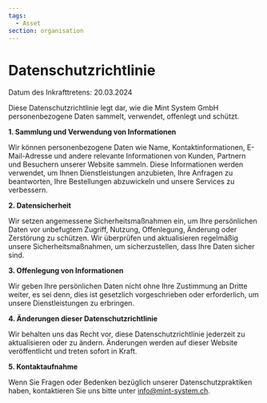 ```yaml
---
tags:
  - Asset
section: organisation
---
```


# Datenschutzrichtlinie

Datum des Inkrafttretens: 20.03.2024

Diese Datenschutzrichtlinie legt dar, wie die Mint System GmbH personenbezogene Daten sammelt, verwendet, offenlegt und schützt.

**1. Sammlung und Verwendung von Informationen**

Wir können personenbezogene Daten wie Name, Kontaktinformationen, E-Mail-Adresse und andere relevante Informationen von Kunden, Partnern und Besuchern unserer Website sammeln. Diese Informationen werden verwendet, um Ihnen Dienstleistungen anzubieten, Ihre Anfragen zu beantworten, Ihre Bestellungen abzuwickeln und unsere Services zu verbessern.

**2. Datensicherheit**

Wir setzen angemessene Sicherheitsmaßnahmen ein, um Ihre persönlichen Daten vor unbefugtem Zugriff, Nutzung, Offenlegung, Änderung oder Zerstörung zu schützen. Wir überprüfen und aktualisieren regelmäßig unsere Sicherheitsmaßnahmen, um sicherzustellen, dass Ihre Daten sicher sind.

**3. Offenlegung von Informationen**

Wir geben Ihre persönlichen Daten nicht ohne Ihre Zustimmung an Dritte weiter, es sei denn, dies ist gesetzlich vorgeschrieben oder erforderlich, um unsere Dienstleistungen zu erbringen.

**4. Änderungen dieser Datenschutzrichtlinie**

Wir behalten uns das Recht vor, diese Datenschutzrichtlinie jederzeit zu aktualisieren oder zu ändern. Änderungen werden auf dieser Website veröffentlicht und treten sofort in Kraft.

**5. Kontaktaufnahme**

Wenn Sie Fragen oder Bedenken bezüglich unserer Datenschutzpraktiken haben, kontaktieren Sie uns bitte unter <info@mint-system.ch>.